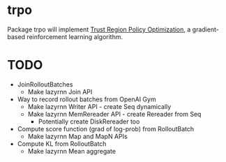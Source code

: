# trpo

Package trpo will implement [Trust Region Policy Optimization](https://arxiv.org/abs/1502.05477), a gradient-based reinforcement learning algorithm.

# TODO

 * JoinRolloutBatches
   * Make lazyrnn Join API
 * Way to record rollout batches from OpenAI Gym
   * Make lazyrnn Writer API - create Seq dynamically
   * Make lazyrnn MemRereader API - create Rereader from Seq
     * Potentially create DiskRereader too
 * Compute score function (grad of log-prob) from RolloutBatch
   * Make lazyrnn Map and MapN APIs
 * Compute KL from RolloutBatch
   * Make lazyrnn Mean aggregate
